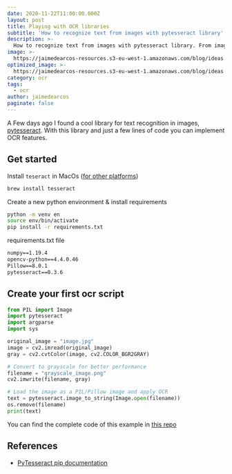 ```yaml
---
date: 2020-11-22T11:00:00.000Z
layout: post
title: Playing with OCR libraries
subtitle: 'How to recognize text from images with pytesseract library'
description: >-
  How to recognize text from images with pytesseract library. From image to python string
image: >-
  https://jaimedearcos-resources.s3-eu-west-1.amazonaws.com/blog/ideas.jpg
optimized_image: >-
  https://jaimedearcos-resources.s3-eu-west-1.amazonaws.com/blog/ideas.jpg
category: ocr
tags: 
  - ocr
author: jaimedearcos
paginate: false
---
```


A Few days ago I found a cool library for text recognition in images, <a href="https://pypi.org/project/pytesseract/">pytesseract</a>.
With this library and just a few lines of code you can implement OCR features.

## Get started

Install `teseract` in MacOs ([for other platforms](https://tesseract-ocr.github.io/tessdoc/Home.html))

```sh
brew install tesseract
```

Create a new python environment & install requirements

```bash
python -m venv en
source env/bin/activate
pip install -r requirements.txt
```

requirements.txt file
```txt
numpy==1.19.4
opencv-python==4.4.0.46
Pillow==8.0.1
pytesseract==0.3.6
```

## Create your first ocr script

```python
from PIL import Image
import pytesseract
import argparse
import sys

original_image = "image.jpg"
image = cv2.imread(original_image)
gray = cv2.cvtColor(image, cv2.COLOR_BGR2GRAY)

# Convert to grayscale for better performance
filename = "grayscale_image.png"
cv2.imwrite(filename, gray)

# Load the image as a PIL/Pillow image and apply OCR
text = pytesseract.image_to_string(Image.open(filename))
os.remove(filename)
print(text)
```

You can find the complete code of this example in [this repo](https://github.com/JaimeDeArcos/ocr-python)

## References

- [PyTesseract pip documentation](https://pypi.org/project/pytesseract/)